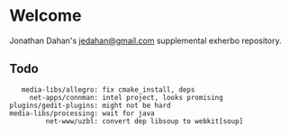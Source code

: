 Welcome
=======
Jonathan Dahan's <jedahan@gmail.com> supplemental exherbo repository.

Todo
----
       
       media-libs/allegro: fix cmake_install, deps
         net-apps/connman: intel project, looks promising
    plugins/gedit-plugins: might not be hard
    media-libs/processing: wait for java
             net-www/uzbl: convert dep libsoup to webkit[soup]
